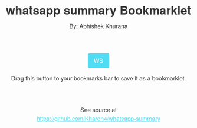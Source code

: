 <!DOCTYPE html>
<html>
  <head>
    <meta charset="utf-8">
    <meta name="viewport" content="width=device-width, initial-scale=1.0">
    <style>
      html,body,div {  text-align: center; margin: 0 auto; padding: 0; font: normal 16px/24px Helvetica Neue, Helvetica, sans-serif; color: #333; }
      #main { max-width: 630px; margin: 3em auto; }
      .bookmarklet { display: inline-block; padding: .5em 1em; color: #fff; background: #50dcf3; border-radius: 4px; text-decoration: none; }
      a { color: #50dcf3; }
      .dim { color: #999; }
      .bookmarkContainer { padding: 30px;}
    </style>
  </head>
  <body>
    <div id="main">
      <h1>whatsapp summary Bookmarklet</h1>
      <p>By: Abhishek Khurana</p>
     <div class="bookmarkContainer">
        <p>
          <a class="bookmarklet" href="javascript:(function(){(()%3D%3E%7Bif(%22https%3A%2F%2Fweb.whatsapp.com%2F%22!%3Dwindow.location)return%20void%20window.alert(%22This%20bookmarklet%20only%20works%20on%20web.whatsapp.com%22)%3Bconst%20e%3Dwindow.open(%22%22%2C%22_blank%22%2C%22width%3D500%2Cheight%3D700%22)%3Be.document.body.innerHTML%3D'%3Cstyle%3E%5Cn%20%20%20%20%3Aroot%7B--bgC%3Argb(19%2C28%2C33)%3B--C%3Awhite%3B--hidC%3A%20rgb(203%2C204%2C182)%3B--bgInput%3Argb(51%2C56%2C59)%3B--borderCol%3A%20rgb(50%2C55%2C57)%3B%7D%5Cn%20%20%20%20body%7Bbackground-color%3A%20var(--bgC)%3Bcolor%3A%20var(--C)%3Bfont-size%3A%2020px%3Bline-height%3A%2032px%3B%7D%5Cn%20%20%20%20input%7Bbackground-color%3A%20var(--bgInput)%3Bcolor%3A%20var(--C)%3Boutline%3A%20none%3Bborder%3A%20none%3Bpadding%3A%202px%2010px%3Bheight%3A%2032px%3Bborder-radius%3A%2032px%3Bwidth%3A%20calc(100%25%20-%2065px)%3B%7D%5Cn%20%20%20%20img%7Bmargin-top%3A10px%3Bheight%3A%2032px%3Bpadding%3A%205px%3Bposition%3Arelative%3B%20top%3A15px%3Bfilter%3A%20saturate(0)%3B%7D%5Cn%20%20%20%20img%3Ahover%7Bfilter%3A%20saturate(1)%3B%7D%5Cn%20%20%20%20.wordName%7Bdisplay%3Ainline-block%3Bwidth%3A20%25%3Bpadding%3A%200px%205px%3Bheight%3A%20100%25%3Bborder%3A%20var(--borderCol)%202px%20solid%3Bbox-sizing%3A%20border-box%3Boverflow-y%3A%20hidden%3Boverflow-x%3A%20scroll%3Bposition%3A%20relative%3Btop%3A%208px%3B%7D%5Cn%20%20%20%20.regExName%7Bdisplay%3Ainline-block%3Bcolor%3A%20var(--hidC)%3Bwidth%3A%20calc(80%25%20-%2045px)%3Bheight%3A%20100%25%3Bpadding%3A%200px%205px%3Bborder%3A%20var(--borderCol)%202px%20solid%3Bbox-sizing%3A%20border-box%3Bword-wrap%3A%20none%3Boverflow-y%3A%20hidden%3Boverflow-x%3A%20scroll%3Bposition%3A%20relative%3Btop%3A%208px%3Bwhite-space%3A%20nowrap%3B%7D%5Cn%20%20%20%20.wordEntry%7Bheight%3A%2032px%3Bpadding%3A%200px%3Bmargin%3A%200px%3B%7D%5Cn%20%20%20%20%3A%3A-webkit-scrollbar%7Bheight%3A%200px%3Bwidth%3A%200px%3B%7D%5Cn%20%20%20%20.col%7Bmargin-top%3A10px%3Bpadding%3A0px%3Bborder-radius%3A0px%3Bwidth%3A50%25%3B%7D%5Cn%20%20%20%20%3C%2Fstyle%3E%5Cn%20%20%20%20%3Ch1%3EWhatsApp%20Summary%3C%2Fh1%3E%3Cdiv%20id%3D%22wordList%22%3E%3C%2Fdiv%3E%3Cinput%20id%3D%5C'wordInput%5C'%20type%3D%22text%22%20placeholder%3D%22Add%20Word%22%3E%3Cimg%20id%3D%22addWordBtn%22%20src%3D%22https%3A%2F%2Fs2.svgbox.net%2Fhero-solid.svg%3Fic%3Dplus%26color%3D00af9c%22%3E%5Cn%20%20%20%20%3Cinput%20id%3D%22bgCol%22%20class%3D%22col%22%20type%3D%22color%22%3E%3Cinput%20id%3D%22hlCol%22%20class%3D%22col%22%20type%3D%22color%22%20value%3D%22%23000000%22%3E%5Cn%20%20%20%20'%3Bconst%20t%3De.document.getElementById(%22bgCol%22)%2Co%3De.document.getElementById(%22hlCol%22)%3B%7Blet%20e%3DlocalStorage.getItem(%22wasbgc%22)%3Bnull%3D%3D%3De%26%26(e%3D%22%2300af9c%22)%2Ct.value%3De%3Blet%20n%3DlocalStorage.getItem(%22washlc%22)%3Bnull%3D%3D%3De%26%26(e%3D%22%23000000%22)%2Co.value%3Dn%7Dt.addEventListener(%22change%22%2C(()%3D%3E%7BlocalStorage.setItem(%22wasbgc%22%2Ct.value)%7D))%2Co.addEventListener(%22change%22%2C(()%3D%3E%7BlocalStorage.setItem(%22washlc%22%2Co.value)%7D))%3Bconst%20n%3De%3D%3E%7Blet%20t%3D%22%22%3Bfor(let%20o%3D0%3Bo%3Ce.length%3B%2B%2Bo)%7Blet%20n%3De.charAt(o)%3Bswitch(n)%7Bcase%22.%22%3Acase%22%5C%5C%22%3Acase%22%2B%22%3Acase%22-%22%3Acase%22%3F%22%3Acase%22*%22%3Acase%22%5E%22%3Acase%22%24%22%3Acase%22%2F%22%3At%2B%3D%22%5C%5C%22%2Bn%3Bbreak%3Bdefault%3At%2B%3D%60(%24%7Bn.toUpperCase()%7D%7C%24%7Bn.toLowerCase()%7D)%60%7D%7Dreturn%20t%7D%2Cl%3D(e%2Ct)%3D%3E%7Bt.push(new%20RegExp(n(e)))%3Bfor(let%20o%3D0%3Bo%3Ce.length%3B%2B%2Bo)%7Blet%20l%3Dn(e.slice(0%2Co))%3Bl%2B%3D%22.%22%2Cl%2B%3Dn(e.slice(o%2B1%2Ce.length))%2Ct.push(new%20RegExp(l))%7Dfor(let%20o%3D1%3Bo%3Ce.length%2B1%3B%2B%2Bo)%7Blet%20l%3Dn(e.slice(0%2Co))%3Bl%2B%3D%22*%22%2Cl%2B%3Dn(e.slice(o%2Ce.length))%2Ct.push(new%20RegExp(l))%7D%7D%3Blet%20r%3Dnew%20Set%2Ca%3D%5B%5D%3Bconst%20d%3D()%3D%3E%7Blet%20e%3D%5B%5D%3Br.forEach((t%3D%3E%7Be.push(t)%7D))%2ClocalStorage.setItem(%22was%22%2CJSON.stringify(e))%7D%3B(()%3D%3E%7Blet%20e%3DlocalStorage.getItem(%22was%22)%3Be%3Dnull!%3De%3FJSON.parse(e)%3A%5B%5D%2Cr.clear()%3Bfor(let%20t%3D0%3Bt%3Ce.length%3B%2B%2Bt)r.add(e%5Bt%5D)%7D)()%3Bconst%20i%3De.document.getElementById(%22wordList%22)%2Cs%3D()%3D%3E%7Bi.innerHTML%3D%22%22%2Ca%3D%5B%5D%2Cr.forEach((e%3D%3E%7Bi.append((e%3D%3E%7Bconst%20t%3Ddocument.createElement(%22div%22)%3Bt.classList.add(%22wordEntry%22)%3Bconst%20o%3Ddocument.createElement(%22span%22)%3Bo.innerText%3De%2Co.classList.add(%22wordName%22)%3Bconst%20n%3Ddocument.createElement(%22span%22)%3Blet%20a%3D%5B%5D%3Bl(e%2Ca)%2Cn.innerText%3D%22%22%3Bfor(let%20e%3D0%3Be%3Ca.length%3B%2B%2Be)n.innerText%2B%3Da%5Be%5D.toString()%2B%22%7C%22%3Bn.classList.add(%22regExName%22)%3Bconst%20i%3Ddocument.createElement(%22img%22)%3Breturn%20i.src%3D%22https%3A%2F%2Fs2.svgbox.net%2Fhero-solid.svg%3Fic%3Dx%26color%3Dff0000%22%2Ci.addEventListener(%22click%22%2C(()%3D%3E%7Br.delete(e)%2Cs()%2Cd()%7D))%2Ct.append(o%2Cn%2Ci)%2Ct%7D)(e))%2Cl(e%2Ca)%7D))%7D%3Bs()%3Blet%20c%3De.document.getElementById(%22addWordBtn%22)%2Cp%3De.document.getElementById(%22wordInput%22)%3Bc.addEventListener(%22click%22%2C(()%3D%3E%7Br.add(p.value)%2Cs()%2Cd()%7D))%3Bconst%20g%3D(e%2Ct)%3D%3E%7Blet%20o%3D0%3Bfor(let%20n%3D0%3Bn%3Ce.children.length%3B%2B%2Bn)g(e.children%5Bn%5D%2Ct)%26%26o%2B%2B%3Bif(o%3E0)return!0%3Bif(null!%3De.innerText)for(let%20o%3D0%3Bo%3Ca.length%3B%2B%2Bo)if(e.innerText.search(a%5Bo%5D)%3E%3D0)return%20t.push(e)%2C!0%3Breturn!1%7D%3BsetInterval((()%3D%3E%7Bconsole.log(%22whatsapp%20summary%20working%20!!!%22)%3Blet%20e%3D%5B%5D%3Bg(document.body%2Ce)%3Bfor(let%20n%3D0%3Bn%3Ce.length%3B%2B%2Bn)e%5Bn%5D.style.backgroundColor%3Dt.value%2Ce%5Bn%5D.style.color%3Do.value%7D)%2C500)%7D)()%3B})()">WS</a>
        </p> 
        <p>
          Drag this button to your bookmarks bar to save it as a bookmarklet.
        </p>
      </div>
      <p>See source at <br> <a href="https://github.com/Kharon4/whatsapp-summary">https://github.com/Kharon4/whatsapp-summary</a></p>
    </div>
  </body>
</html>
